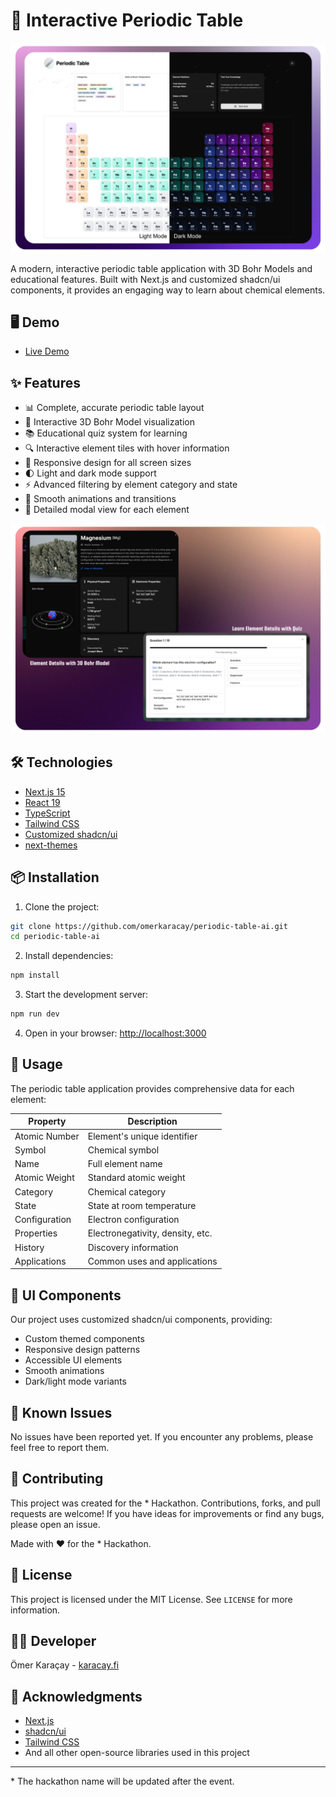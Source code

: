 # 🧪 Interactive Periodic Table

![Periodic Table Preview](./Screenshot-1.png)

A modern, interactive periodic table application with 3D Bohr Models and educational features. Built with Next.js and customized shadcn/ui components, it provides an engaging way to learn about chemical elements.

## 🖥️ Demo

- [Live Demo](https://periodic-table-ai.vercel.app)

## ✨ Features

- 📊 Complete, accurate periodic table layout
- 🎯 Interactive 3D Bohr Model visualization
- 📚 Educational quiz system for learning
- 🔍 Interactive element tiles with hover information
- 📱 Responsive design for all screen sizes
- 🌓 Light and dark mode support
- ⚡ Advanced filtering by element category and state
- 💫 Smooth animations and transitions
- 🔎 Detailed modal view for each element

![Periodic Table Detail Preview](./Screenshot-2.png)

## 🛠️ Technologies

- [Next.js 15](https://nextjs.org/)
- [React 19](https://reactjs.org/)
- [TypeScript](https://www.typescriptlang.org/)
- [Tailwind CSS](https://tailwindcss.com/)
- [Customized shadcn/ui](https://ui.shadcn.com/)
- [next-themes](https://github.com/pacocoursey/next-themes)

## 📦 Installation

1. Clone the project:

```bash
git clone https://github.com/omerkaracay/periodic-table-ai.git
cd periodic-table-ai
```

2. Install dependencies:

```bash
npm install
```

3. Start the development server:

```bash
npm run dev
```

4. Open in your browser:
   [http://localhost:3000](http://localhost:3000)

## 📝 Usage

The periodic table application provides comprehensive data for each element:

| Property      | Description                      |
| ------------- | -------------------------------- |
| Atomic Number | Element's unique identifier      |
| Symbol        | Chemical symbol                  |
| Name          | Full element name                |
| Atomic Weight | Standard atomic weight           |
| Category      | Chemical category                |
| State         | State at room temperature        |
| Configuration | Electron configuration           |
| Properties    | Electronegativity, density, etc. |
| History       | Discovery information            |
| Applications  | Common uses and applications     |

## 🎨 UI Components

Our project uses customized shadcn/ui components, providing:

- Custom themed components
- Responsive design patterns
- Accessible UI elements
- Smooth animations
- Dark/light mode variants

## 🐛 Known Issues

No issues have been reported yet. If you encounter any problems, please feel free to report them.

## 🤝 Contributing

This project was created for the \* Hackathon. Contributions, forks, and pull requests are welcome! If you have ideas for improvements or find any bugs, please open an issue.

Made with ❤️ for the \* Hackathon.

## 📄 License

This project is licensed under the MIT License. See `LICENSE` for more information.

## 👨‍💻 Developer

Ömer Karaçay - [karacay.fi](https://karacay.fi)

## 🙏 Acknowledgments

- [Next.js](https://nextjs.org/)
- [shadcn/ui](https://ui.shadcn.com/)
- [Tailwind CSS](https://tailwindcss.com/)
- And all other open-source libraries used in this project

---

\* The hackathon name will be updated after the event.
